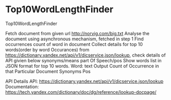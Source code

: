 # Top10WordLengthFinder
Top10WordLengthFinder

Fetch document from given url http://norvig.com/big.txt 
Analyse the document using asynchronous mechanism, fetched in step 1 
Find occurrences count of word in document
Collect details for top 10 words(order by word Occurances) from https://dictionary.yandex.net/api/v1/dicservice.json/lookup, check details of API givien below
synonyms/means
part Of Speech/pos
Show words list in JSON format for top 10 words.
Word: text 
Output 
Count of Occurrence in that Particular Document
Synonyms
Pos
	

API Details 
API: https://dictionary.yandex.net/api/v1/dicservice.json/lookup
Documentation: https://tech.yandex.com/dictionary/doc/dg/reference/lookup-docpage/
